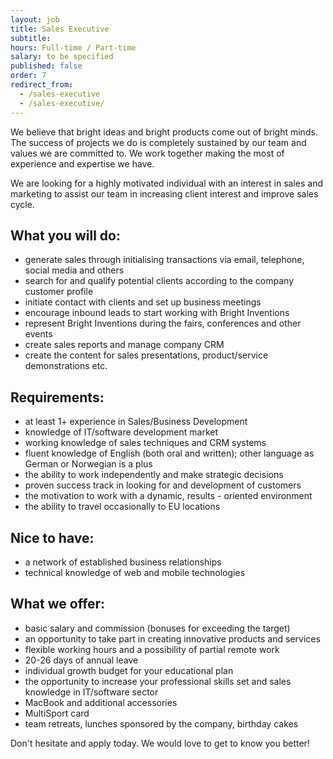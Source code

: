 ```yaml
---
layout: job
title: Sales Executive
subtitle:
hours: Full-time / Part-time
salary: to be specified
published: false
order: 7
redirect_from:
  - /sales-executive
  - /sales-executive/
---
```

We believe that bright ideas and bright products come out of bright minds. The success of projects we do is completely sustained by our team and values we are committed to. We work together making the most of experience and expertise we have.

We are looking for a highly motivated individual with an interest in sales and marketing to assist our team in increasing client interest and improve sales cycle.

## What you will do:

* generate sales through initialising transactions via email, telephone, social media and others
* search for and qualify potential clients according to the company customer profile
* initiate contact with clients and set up business meetings
* encourage inbound leads to start working with Bright Inventions
* represent Bright Inventions during the fairs, conferences and other events
* create sales reports and manage company CRM
* create the content for sales presentations, product/service demonstrations etc.

## Requirements:

* at least 1+ experience in Sales/Business Development
* knowledge of IT/software development market
* working knowledge of sales techniques and CRM systems
* fluent knowledge of English (both oral and written); other language as German or Norwegian is a plus
* the ability to work independently and make strategic decisions
* proven success track in looking for and development of customers
* the motivation to work with a dynamic, results - oriented environment
* the ability to travel occasionally to EU locations

## Nice to have:

* a network of established business relationships
* technical knowledge of web and mobile technologies

## What we offer:

* basic salary and commission (bonuses for exceeding the target)
* an opportunity to take part in creating innovative products and services
* flexible working hours and a possibility of partial remote work
* 20-26 days of annual leave
* individual growth budget for your educational plan
* the opportunity to increase your professional skills set and sales knowledge in IT/software sector
* MacBook and additional accessories
* MultiSport card
* team retreats, lunches sponsored by the company, birthday cakes 

Don't hesitate and apply today. We would love to get to know you better!
